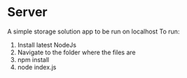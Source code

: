 # Server
A simple storage solution app to be run on localhost
To run:

1) Install latest NodeJs 
2) Navigate to the folder where the files are
3) npm install
4) node index.js

